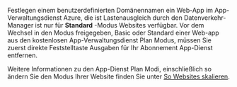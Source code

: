 Festlegen einem benutzerdefinierten Domänennamen ein Web-App im App-Verwaltungsdienst Azure, die ist Lastenausgleich durch den Datenverkehr-Manager ist nur für **Standard** -Modus Websites verfügbar. Vor dem Wechsel in den Modus freigegeben, Basic oder Standard einer Web-app aus den kostenlosen App-Verwaltungsdienst Plan Modus, müssen Sie zuerst direkte Feststelltaste Ausgaben für Ihr Abonnement App-Dienst entfernen. 

Weitere Informationen zu den App-Dienst Plan Modi, einschließlich so ändern Sie den Modus Ihrer Website finden Sie unter [So Websites skalieren](../articles/app-service-web/web-sites-scale.md).